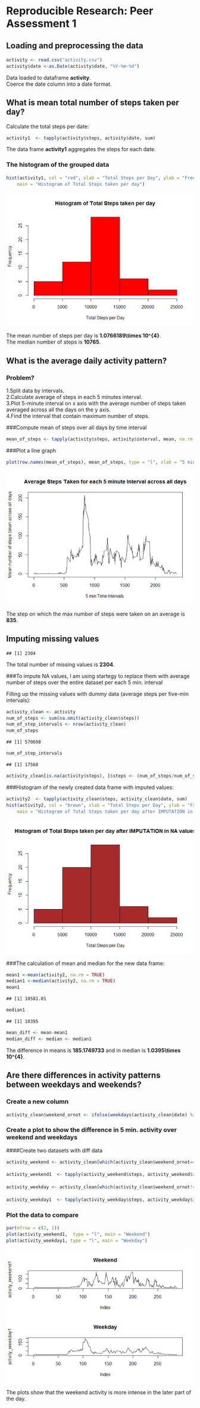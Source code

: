 # Reproducible Research: Peer Assessment 1


## Loading and preprocessing the data


```r
activity <- read.csv("activity.csv")
activity$date <-as.Date(activity$date, "%Y-%m-%d")
```
Data loaded to dataframe **activity**.  
Coerce the date column into a date format.  


## What is mean total number of steps taken per day?

Calculate the total steps per date:  


```r
activity1  <- tapply(activity$steps, activity$date, sum)
```
The data frame **activity1** aggregates the steps for each date.  

### The histogram of the grouped data 


```r
hist(activity1, col = "red", xlab = "Total Steps per Day", ylab = "Frequency", 
    main = "Histogram of Total Steps taken per day")
```

![](PA1_template_files/figure-html/unnamed-chunk-3-1.png) 




The mean number of steps per day is **1.0766189\times 10^{4}**.  
The median number of steps is **10765**.  


## What is the average daily activity pattern?

### Problem? 
1.Split data by intervals.  
2.Calculate average of steps in each 5 minutes interval.  
3.Plot 5-minute interval on x axis with the average number of steps taken averaged across all the days on the y axis.  
4.Find the interval that contain maximum number of steps.     

###Compute mean of steps over all days by time interval


```r
mean_of_steps <- tapply(activity$steps, activity$interval, mean, na.rm = TRUE)
```

###Plot a line graph


```r
plot(row.names(mean_of_steps), mean_of_steps, type = "l", xlab = "5 min Time Intervals ", ylab = "Mean number of steps taken across all days", main = "Average Steps Taken for each 5 minute Interval across all days")
```

![](PA1_template_files/figure-html/unnamed-chunk-5-1.png) 



The step on which the max number of steps were taken on an average is **835**.  

## Imputing missing values


```
## [1] 2304
```

The total number of missing values is **2304**.  

###To impute NA values, I am using startegy to replace them with average number of steps over the entire dataset per each 5 min. interval

Filling up the missing values with dummy data (average steps per five-min intervals):  

```r
activity_clean <- activity
num_of_steps <- sum(na.omit(activity_clean$steps))
num_of_step_intervals <- nrow(activity_clean)
num_of_steps
```

```
## [1] 570608
```

```r
num_of_step_intervals
```

```
## [1] 17568
```

```r
activity_clean[is.na(activity$steps), ]$steps <- (num_of_steps/num_of_step_intervals)
```
###Histogram of the newly created data frame with imputed values:

```r
activity2  <- tapply(activity_clean$steps, activity_clean$date, sum)
hist(activity2, col = "brown", xlab = "Total Steps per Day", ylab = "Frequency", 
    main = "Histogram of Total Steps taken per day after IMPUTATION in NA values")
```

![](PA1_template_files/figure-html/unnamed-chunk-7-1.png) 


###The calculation of mean and median for the new data frame:  

```r
mean1 <-mean(activity2, na.rm = TRUE)
median1 <-median(activity2, na.rm = TRUE)
mean1
```

```
## [1] 10581.01
```

```r
median1
```

```
## [1] 10395
```

```r
mean_diff <- mean-mean1
median_diff <- median <- median1
```

The difference in means is **185.1749733** and in median is **1.0395\times 10^{4}**.  

## Are there differences in activity patterns between weekdays and weekends?

### Create a new column

```r
activity_clean$weekend_ornot <- ifelse(weekdays(activity_clean$date) %in% c("Satuday", "Sunday"), "weekend", "weekday")
```
### Create a plot to show the difference in 5 min. activity over weekend and weekdays

####Create two datasets with diff data

```r
activity_weekend <- activity_clean[which(activity_clean$weekend_ornot=="weekend"),]

activity_weekend1  <- tapply(activity_weekend$steps, activity_weekend$interval, mean, na.rm = TRUE)

activity_weekday <- activity_clean[which(activity_clean$weekend_ornot!="weekend"),]

activity_weekday1  <- tapply(activity_weekday$steps, activity_weekday$interval, mean, na.rm = TRUE)
```
### Plot the data to compare 


```r
par(mfrow = c(2, 1))
plot(activity_weekend1,  type = "l", main = "Weekend")
plot(activity_weekday1, type = "l", main = "Weekday")
```

![](PA1_template_files/figure-html/unnamed-chunk-10-1.png) 

The plots show that the weekend activity is more intense in the later part of the day.  
